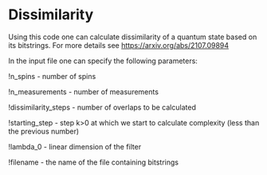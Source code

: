 # Dissimilarity

Using this code one can calculate dissimilarity of a quantum state based on its bitstrings. For more details see https://arxiv.org/abs/2107.09894

In the input file one can specify the following parameters:

!n_spins - number of spins

!n_measurements - number of measurements 

!dissimilarity_steps - number of overlaps to be calculated

!starting_step - step k>0 at which we start to calculate complexity (less than the previous number)

!lambda_0 - linear dimension of the filter

!filename - the name of the file containing bitstrings
